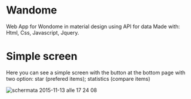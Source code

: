 # Wandome
Web App for Wondome in material design using API for data
Made with: Html, Css, Javascript, Jquery.

# Simple screen
Here you can see a simple screen with the button at the bottom page with two option: star (prefered items); statistics (compare items)

![schermata 2015-11-13 alle 17 24 08](https://cloud.githubusercontent.com/assets/10888283/11151154/c2d56cf4-8a2b-11e5-9ad5-20ce49624281.png)

